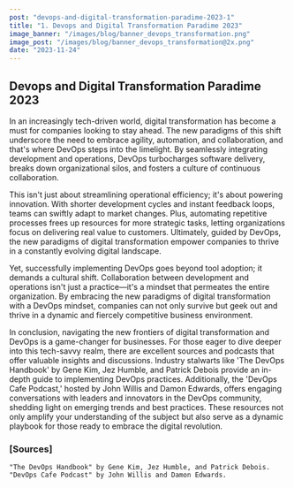 ```yaml
---
post: "devops-and-digital-transformation-paradime-2023-1"
title: "1. Devops and Digital Transformation Paradime 2023"
image_banner: "/images/blog/banner_devops_transformation.png"
image_post: "/images/blog/banner_devops_transformation@2x.png"
date: "2023-11-24"
---
```


## Devops and Digital Transformation Paradime 2023

In an increasingly tech-driven world, digital transformation has become a must for companies looking to stay ahead. The new paradigms of this shift underscore the need to embrace agility, automation, and collaboration, and that's where DevOps steps into the limelight. By seamlessly integrating development and operations, DevOps turbocharges software delivery, breaks down organizational silos, and fosters a culture of continuous collaboration.

This isn't just about streamlining operational efficiency; it's about powering innovation. With shorter development cycles and instant feedback loops, teams can swiftly adapt to market changes. Plus, automating repetitive processes frees up resources for more strategic tasks, letting organizations focus on delivering real value to customers. Ultimately, guided by DevOps, the new paradigms of digital transformation empower companies to thrive in a constantly evolving digital landscape.

Yet, successfully implementing DevOps goes beyond tool adoption; it demands a cultural shift. Collaboration between development and operations isn't just a practice—it's a mindset that permeates the entire organization. By embracing the new paradigms of digital transformation with a DevOps mindset, companies can not only survive but geek out and thrive in a dynamic and fiercely competitive business environment.

In conclusion, navigating the new frontiers of digital transformation and DevOps is a game-changer for businesses. For those eager to dive deeper into this tech-savvy realm, there are excellent sources and podcasts that offer valuable insights and discussions. Industry stalwarts like 'The DevOps Handbook' by Gene Kim, Jez Humble, and Patrick Debois provide an in-depth guide to implementing DevOps practices. Additionally, the 'DevOps Cafe Podcast,' hosted by John Willis and Damon Edwards, offers engaging conversations with leaders and innovators in the DevOps community, shedding light on emerging trends and best practices. These resources not only amplify your understanding of the subject but also serve as a dynamic playbook for those ready to embrace the digital revolution.

### [Sources]
    "The DevOps Handbook" by Gene Kim, Jez Humble, and Patrick Debois.
    "DevOps Cafe Podcast" by John Willis and Damon Edwards.
